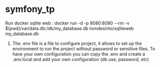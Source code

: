 # symfony_tp

Run docker sqlite web : docker run -d -p 8080:8080 --rm -v $(pwd)/var/data.db:/db/my_database.db tomdesinto/sqliteweb my_database.db

1. The .env file is a file to configure project, it allows to set up the environment to run the project without password or sensitive files. To have your own configuration you can copy the .env and create a .env.local and add your own configuration (db use, password, etc)
